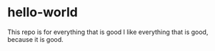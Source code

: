 # hello-world
This repo is for everything that is good
I like everything that is good, because it is good.
